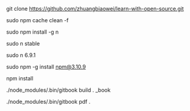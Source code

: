 git clone https://github.com/zhuangbiaowei/learn-with-open-source.git

sudo npm cache clean -f

sudo npm install -g n

sudo n stable

sudo n 6.9.1

sudo npm -g install npm@3.10.9

npm install

./node_modules/.bin/gitbook build . _book

./node_modules/.bin/gitbook pdf .
